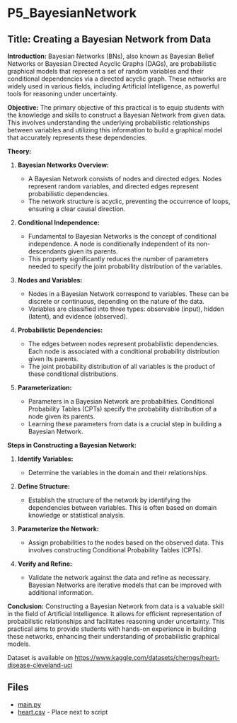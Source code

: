 # P5_BayesianNetwork

## Title: Creating a Bayesian Network from Data

**Introduction:**
Bayesian Networks (BNs), also known as Bayesian Belief Networks or Bayesian Directed Acyclic Graphs (DAGs), are probabilistic graphical models that represent a set of random variables and their conditional dependencies via a directed acyclic graph. These networks are widely used in various fields, including Artificial Intelligence, as powerful tools for reasoning under uncertainty.

**Objective:**
The primary objective of this practical is to equip students with the knowledge and skills to construct a Bayesian Network from given data. This involves understanding the underlying probabilistic relationships between variables and utilizing this information to build a graphical model that accurately represents these dependencies.

**Theory:**

1. **Bayesian Networks Overview:**
   - A Bayesian Network consists of nodes and directed edges. Nodes represent random variables, and directed edges represent probabilistic dependencies.
   - The network structure is acyclic, preventing the occurrence of loops, ensuring a clear causal direction.

2. **Conditional Independence:**
   - Fundamental to Bayesian Networks is the concept of conditional independence. A node is conditionally independent of its non-descendants given its parents.
   - This property significantly reduces the number of parameters needed to specify the joint probability distribution of the variables.

3. **Nodes and Variables:**
   - Nodes in a Bayesian Network correspond to variables. These can be discrete or continuous, depending on the nature of the data.
   - Variables are classified into three types: observable (input), hidden (latent), and evidence (observed).

4. **Probabilistic Dependencies:**
   - The edges between nodes represent probabilistic dependencies. Each node is associated with a conditional probability distribution given its parents.
   - The joint probability distribution of all variables is the product of these conditional distributions.

5. **Parameterization:**
   - Parameters in a Bayesian Network are probabilities. Conditional Probability Tables (CPTs) specify the probability distribution of a node given its parents.
   - Learning these parameters from data is a crucial step in building a Bayesian Network.

**Steps in Constructing a Bayesian Network:**

1. **Identify Variables:**
   - Determine the variables in the domain and their relationships.

2. **Define Structure:**
   - Establish the structure of the network by identifying the dependencies between variables. This is often based on domain knowledge or statistical analysis.

3. **Parameterize the Network:**
   - Assign probabilities to the nodes based on the observed data. This involves constructing Conditional Probability Tables (CPTs).

4. **Verify and Refine:**
   - Validate the network against the data and refine as necessary. Bayesian Networks are iterative models that can be improved with additional information.

**Conclusion:**
Constructing a Bayesian Network from data is a valuable skill in the field of Artificial Intelligence. It allows for efficient representation of probabilistic relationships and facilitates reasoning under uncertainty. This practical aims to provide students with hands-on experience in building these networks, enhancing their understanding of probabilistic graphical models.

Dataset is available on <https://www.kaggle.com/datasets/cherngs/heart-disease-cleveland-uci>

## Files

- [main.py](./main.py)
- [heart.csv](./heart.csv) - Place next to script